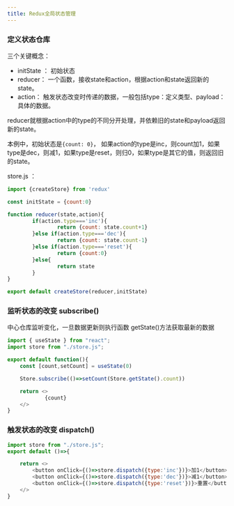 ```yaml
---
title: Redux全局状态管理
---
```



###  定义状态仓库

三个关键概念：
-  initState ： 初始状态
-  reducer： 一个函数，接收state和action，根据action和state返回新的state。
-  action： 触发状态改变时传递的数据，一般包括type：定义类型、payload： 具体的数据。 

reducer就根据action中的type的不同分开处理，并依赖旧的state和payload返回新的state。

本例中，初始状态是`{count: 0}`， 如果action的type是inc，则count加1，如果type是dec，则减1，如果type是reset，则归0，如果type是其它的值，则返回旧的state。

store.js ：

```js
import {createStore} from 'redux'

const initState = {count:0}

function reducer(state,action){
        if(action.type==='inc'){
                return {count: state.count+1}
        }else if(action.type==='dec'){
                return {count: state.count-1}
        }else if(action.type==='reset'){
                return {count:0}
        }else{
                return state
        }
} 

export default createStore(reducer,initState)
```


###  监听状态的改变 subscribe()

中心仓库监听变化，一旦数据更新则执行函数
getState()方法获取最新的数据

```js
import { useState } from "react";
import store from "./store.js";

export default function(){
    const [count,setCount] = useState(0)

    Store.subscribe(()=>setCount(Store.getState().count))

    return <>
            {count}
    </>
}
```


###  触发状态的改变  dispatch()

```js
import store from "./store.js";
export default ()=>{

    return <>
        <button onClick={()=>store.dispatch({type:'inc'})}>加1</button>
        <button onClick={()=>store.dispatch({type:'dec'})}>减1</button>
        <button onClick={()=>store.dispatch({type:'reset'})}>重置</button>    
    </>
}
```
